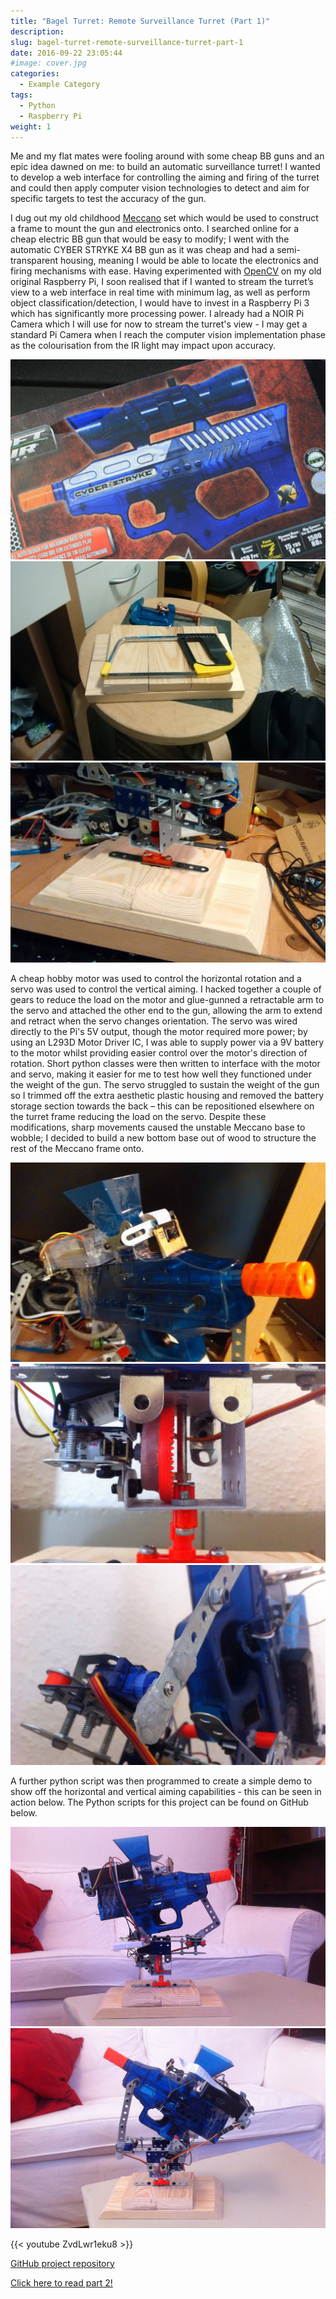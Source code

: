 ```yaml
---
title: "Bagel Turret: Remote Surveillance Turret (Part 1)"
description:
slug: bagel-turret-remote-surveillance-turret-part-1
date: 2016-09-22 23:05:44
#image: cover.jpg
categories:
  - Example Category
tags:
  - Python
  - Raspberry Pi
weight: 1
---
```


Me and my flat mates were fooling around with some cheap BB guns and an epic idea dawned on me: to build an automatic
surveillance turret! I wanted to develop a web interface for controlling the aiming and firing of the turret and could
then apply computer vision technologies to detect and aim for specific targets to test the accuracy of the gun.

I dug out my old childhood [Meccano](http://www.meccano.com) set which would be used to construct a frame to mount the
gun and electronics onto. I searched online for a cheap electric BB gun that would be easy to modify; I went with the
automatic CYBER STRYKE X4 BB gun as it was cheap and had a semi-transparent housing, meaning I would be able to locate
the electronics and firing mechanisms with ease. Having experimented with [OpenCV](http://opencv.org) on my old original
Raspberry Pi, I soon realised that if I wanted to stream the turret’s view to a web interface in real time with minimum
lag, as well as perform object classification/detection, I would have to invest in a Raspberry Pi 3 which has
significantly more processing power. I already had a NOIR Pi Camera which I will use for now to stream the turret's
view - I may get a standard Pi Camera when I reach the computer vision implementation phase as the colourisation from
the IR light may impact upon accuracy.

![Original BB gun](frame1.jpg) ![Recently cut wood pieces for the base support](frame2.jpg) ![Finished wood base support](frame3.jpg)

A cheap hobby motor was used to control the horizontal rotation and a servo was used to control the vertical aiming. I
hacked together a couple of gears to reduce the load on the motor and glue-gunned a retractable arm to the servo and
attached the other end to the gun, allowing the arm to extend and retract when the servo changes orientation. The servo
was wired directly to the Pi's 5V output, though the motor required more power; by using an L293D Motor Driver IC, I was
able to supply power via a 9V battery to the motor whilst providing easier control over the motor's direction of
rotation. Short python classes were then written to interface with the motor and servo, making it easier for me to test
how well they functioned under the weight of the gun. The servo struggled to sustain the weight of the gun so I trimmed
off the extra aesthetic plastic housing and removed the battery storage section towards the back – this can be
repositioned elsewhere on the turret frame reducing the load on the servo. Despite these modifications, sharp movements
caused the unstable Meccano base to wobble; I decided to build a new bottom base out of wood to structure the rest of
the Meccano frame onto.

![Close up of turret BB gun with Raspberry Pi and PiCamera mounted](frame4.jpg) ![Motor mechanism for horizontal rotation](frame5.jpg) ![Servo mechanism for vertical rotation](frame6.jpg)

A further python script was then programmed to create a simple demo to show off the horizontal and vertical aiming
capabilities - this can be seen in action below. The Python scripts for this project can be found on GitHub below.

![Side on view of turret](frame7.jpg) ![Servo mechanism for vertical rotation](frame8.jpg)

{{< youtube ZvdLwr1eku8 >}}

[GitHub project repository](https://github.com/jemgunay/bagel-turret)

[Click here to read part 2!](./bagel-turret-remote-surveillance-turret-part-2)
